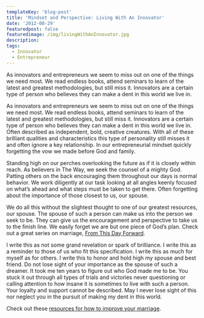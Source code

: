 ```yaml
---
templateKey: 'blog-post'
title: 'Mindset and Perspective: Living With An Innovator'
date: '2012-08-29'
featuredpost: false
featuredimage: /img/livingWithAnInnovator.jpg
description:
tags:
  - Innovator
  - Entrepreneur
---
```


As innovators and entrepreneurs we seem to miss out on one of the things we need most. We read endless books, attend seminars to learn of the latest and greatest methodologies, but still miss it. Innovators are a certain type of person who believes they can make a dent in this world we live in.

As innovators and entrepreneurs we seem to miss out on one of the things we need most. We read endless books, attend seminars to learn of the latest and greatest methodologies, but still miss it. Innovators are a certain type of person who believes they can make a dent in this world we live in. Often described as independent, bold, creative creatures. With all of these brilliant qualities and characteristics this type of personality still misses it and often ignore a key relationship. In our entrepreneurial mindset quickly forgetting the vow we made before God and family.

Standing high on our perches overlooking the future as if it is closely within reach. As believers in The Way, we seek the counsel of a mighty God. Patting others on the back encouraging them throughout our days is normal behavior. We work diligently at our task looking at all angles keenly focused on what’s ahead and what steps must be taken to get there. Often forgetting about the importance of those closest to us, our spouse.

We do all this without the slightest thought to one of our greatest resources, our spouse. The spouse of such a person can make us into the person we seek to be. They can give us the encouragement and perspective to take us to the finish line. We easily forget we are but one piece of God’s plan. Check out a great series on marriage, [From This Day Forward](http://www.lifechurch.tv/watch).

I write this as not some grand revelation or spark of brilliance. I write this as a reminder to those of us who fit this specification. I write this as much for myself as for others. I write this to honor and hold high my spouse and best friend. Do not lose sight of your importance as the spouse of such a dreamer. It took me ten years to figure out who God made me to be. You stuck it out through all types of trials and victories never questioning or calling attention to how insane it is sometimes to live with such a person. Your loyalty and support cannot be described. May I never lose sight of this nor neglect you in the pursuit of making my dent in this world.

Check out these [resources for how to improve your marriage](http://resources.lifechurch.tv/products/from-this-day-forward/).
